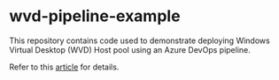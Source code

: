 # wvd-pipeline-example
This repository contains code used to demonstrate deploying Windows Virtual Desktop (WVD) Host pool using an Azure DevOps pipeline.

Refer to this [article](https://blog.arinco.com.au/?p=275) for details.